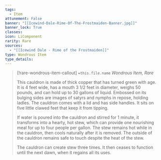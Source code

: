 ```yaml
---
tags:
  - Item
attunement: False
banner: "[[Icewind-Dale-Rime-Of-The-Frostmaiden-Banner.jpg]]"
banner_lock: True
classes:
icon: LiComponent
rarity: Rare
sources:
  - "[[Icewind Dale - Rime of the Frostmaiden]]"
type: Wondrous Item
type_details: 
---
```

>[!rare-wondrous-item-callout] `=this.file.name`
>*Wondrous Item, Rare*
>
>This cauldron is made of thick copper that has turned green with age. It is 4 feet wide, has a mouth 3 1/2 feet in diameter, weighs 50 pounds, and can hold up to 30 gallons of liquid. Embossed on its bulging sides are images of satyrs and nymphs in repose, holding ladles. The cauldron comes with a lid and has side handles. It sits on five little clawed feet that keep it from tipping.
>
>If water is poured into the cauldron and stirred for 1 minute, it transforms into a hearty, hot stew, which can provide one nourishing meal for up to four people per gallon. The stew remains hot while in the cauldron, then cools naturally after it is removed. The outside of the cauldron remains safe to touch despite the heat of the stew.
>
>The cauldron can create stew three times. It then ceases to function until the next dawn, when it regains all its uses.
>
>
